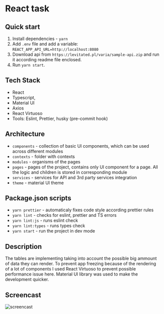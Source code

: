 # React task

## Quick start
1. Install dependencies - `yarn`
2. Add `.env` file and add a variable: `REACT_APP_API_URL=http://localhost:8080`
3. Download api from `https://levitated.pl/varia/sample-api.zip` and run it according readme file enclosed.
4. Run `yarn start`.

## Tech Stack
* React
* Typescript, 
* Material UI
* Axios
* React Virtuoso
* Tools: Eslint, Prettier, husky (pre-commit hook)

## Architecture
* `components` - collection of basic UI components, which can be used across different modules
* `contexts` - folder with contexts
* `modules` - organisms of the pages
* `pages` - pages of the project, contains only UI component for a page. All the logic and children is stored in corresponding module
* `services` - services for API and 3rd party services integration
* `theme` - material UI theme

## Package.json scripts
* `yarn prettier` - automaticaly fixes code style according prettier rules
* `yarn lint` - checks for eslint, prettier and TS errors
* `yarn lint:js` - runs eslint check
* `yarn lint:types` - runs types check
* `yarn start` - run the project in dev mode

## Description
The tables are implementing taking into account the possible big ammount of data they can render. To prevent app freezing because of the rendering of a lot of components I used React Virtuoso to prevent possible performance issue here.
Material UI library was used to make the development quicker.

## Screencast
![screencast](https://user-images.githubusercontent.com/105731228/195113444-284df3b8-08d0-44c0-b356-44e841bb1d00.gif)
